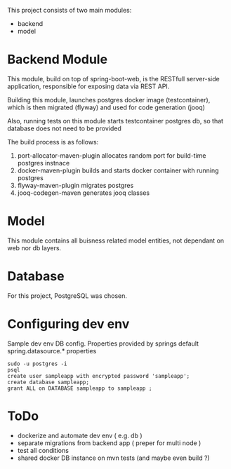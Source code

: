 This project consists of two main modules:

- backend
- model


# Backend Module
This module, build on top of spring-boot-web, is the RESTfull server-side application, responsible for exposing data via REST API.

Building this module, launches postgres docker image (testcontainer), which is then migrated (flyway) and used for code generation (jooq) 

Also, running tests on this module starts testcontainer postgres db, so that database does not need to be provided 

The build process is as follows:
1. port-allocator-maven-plugin allocates random port for build-time postgres instnace
2. docker-maven-plugin builds and starts docker container with running postgres
3. flyway-maven-plugin migrates postgres
4. jooq-codegen-maven generates jooq classes

# Model
This module contains all buisness related model entities, not dependant on web nor db layers.

# Database
For this project, PostgreSQL was chosen.

# Configuring dev env

Sample dev env DB config. Properties provided by springs default spring.datasource.* properties

```shell script
sudo -u postgres -i
psql
create user sampleapp with encrypted password 'sampleapp';
create database sampleapp;
grant ALL on DATABASE sampleapp to sampleapp ;
```

# ToDo 
- dockerize and automate dev env ( e.g. db )
- separate migrations from backend app ( preper for multi node ) 
- test all conditions
- shared docker DB instance on mvn tests (and maybe even build ?)